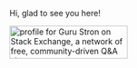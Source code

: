 Hi, glad to see you here!

<a href="https://stackexchange.com/users/2918545/guru-stron"><img src="https://stackexchange.com/users/flair/2918545.png" width="208" height="58" alt="profile for Guru Stron on Stack Exchange, a network of free, community-driven Q&amp;A sites" title="profile for Guru Stron on Stack Exchange, a network of free, community-driven Q&amp;A sites" /></a>

<!--
**gurustron/gurustron** is a ✨ _special_ ✨ repository because its `README.md` (this file) appears on your GitHub profile.

Here are some ideas to get you started:

- 🔭 I’m currently working on ...
- 🌱 I’m currently learning ...
- 👯 I’m looking to collaborate on ...
- 🤔 I’m looking for help with ...
- 💬 Ask me about ...
- 📫 How to reach me: ...
- 😄 Pronouns: ...
- ⚡ Fun fact: ...
-->
